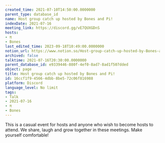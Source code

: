 ```yaml
---
created_time: 2021-07-10T14:50:00.0000000
parent_type: database_id
name: Host group catch up hosted by Bones and Pi!
indexDate: 2021-07-16
meeting_link: https://discord.gg/vE7QUXGDnS
hosts:
- π
- Bones
last_edited_time: 2023-09-18T10:49:00.0000000
notion_url: https://www.notion.so/Host-group-catch-up-hosted-by-Bones-and-Pi-16ccf1f945664dbb8be572c06f816988
archived: false
talktime: 2021-07-16T20:30:00.0000000
parent_database_id: e9339446-880f-4ef0-8ad7-8ad1f507dded
object: page
title: Host group catch up hosted by Bones and Pi!
id: 16ccf1f9-4566-4dbb-8be5-72c06f816988
platform: Discord
language_level: No limit
tags:
- Talk
- 2021-07-16
- π
- Bones
---
```


This is a casual event for hosts and anyone who wish to become hosts to attend.  We share, laugh and grow together in these meetings.  Make yourself comfortable!






